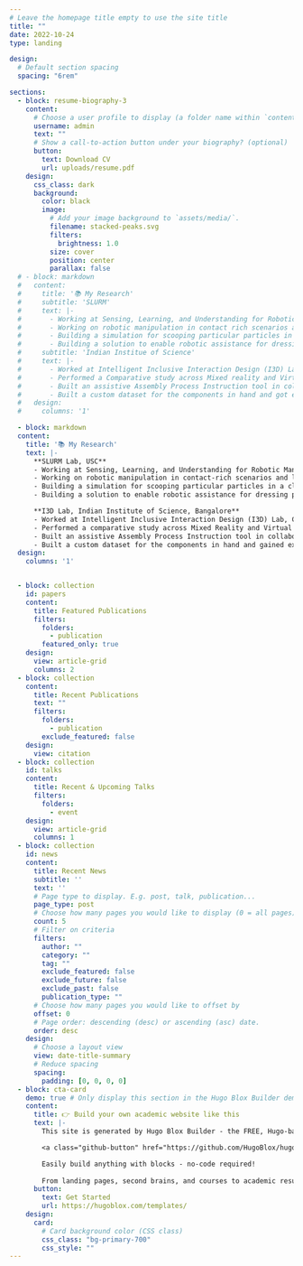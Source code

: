 ```yaml
---
# Leave the homepage title empty to use the site title
title: ""
date: 2022-10-24
type: landing

design:
  # Default section spacing
  spacing: "6rem"

sections:
  - block: resume-biography-3
    content:
      # Choose a user profile to display (a folder name within `content/authors/`)
      username: admin
      text: ""
      # Show a call-to-action button under your biography? (optional)
      button:
        text: Download CV
        url: uploads/resume.pdf
    design:
      css_class: dark
      background:
        color: black
        image:
          # Add your image background to `assets/media/`.
          filename: stacked-peaks.svg
          filters:
            brightness: 1.0
          size: cover
          position: center
          parallax: false
  # - block: markdown
  #   content:
  #     title: '📚 My Research'
  #     subtitle: 'SLURM'
  #     text: |-
  #       - Working at Sensing, Learning, and Understanding for Robotic Manipulation (SLURM) Lab at University of Southern California (USC) on Caregiving Robots, Plant Manipulation
  #       - Working on robotic manipulation in contact rich scenarios and leveraging trajectory optimisation for planning.
  #       - Building a simulation for scooping particular particles in a clustered environment.
  #       - Building a solution to enable robotic assistance for dressing of patients with muscular dystrophe and other neuro immune conditions, as well as working on assistance for sponge bathing a patient, to ensure maximum coverage.
  #     subtitle: 'Indian Institue of Science'
  #     text: |-
  #       - Worked at Intelligent Inclusive Interaction Design (I3D) Lab, CPDM, Indian Institute of Science, Bangalore
  #       - Performed a Comparative study across Mixed reality and Virtual reality based remote welding Digital twin applications and mapping the coordinates defined for welding movement to the robot coordinates using regression technique.
  #       - Built an assistive Assembly Process Instruction tool in collaboration with Collin's Aerospace, where Computer Vision is used to detect the components. Involved extensively in this stage of the project, which enabled me to understand various types of object detection algorithms in Computer Vision, study various object detection models(YOLO V5, YOLO V7, DETR, YOLOV8) and different versions of the same. Instructions and warnings based on a defined Assembly Process are provided to the user in a mixed reality application; after the detection of the components.
  #       - Built a custom dataset for the components in hand and got experience in the various pre-processing steps involved with creating the dataset, with real and synthetic images. Tried different augmentations on the dataset created.   
  #   design:
  #     columns: '1'

  - block: markdown
  content:
    title: '📚 My Research'
    text: |-
      **SLURM Lab, USC**
      - Working at Sensing, Learning, and Understanding for Robotic Manipulation (SLURM) Lab at University of Southern California (USC) on Caregiving Robots, Plant Manipulation.
      - Working on robotic manipulation in contact-rich scenarios and leveraging trajectory optimization for planning.
      - Building a simulation for scooping particular particles in a clustered environment.
      - Building a solution to enable robotic assistance for dressing patients with muscular dystrophy and other neuro-immune conditions, as well as working on assistance for sponge bathing a patient to ensure maximum coverage.

      **I3D Lab, Indian Institute of Science, Bangalore**
      - Worked at Intelligent Inclusive Interaction Design (I3D) Lab, CPDM, Indian Institute of Science, Bangalore.
      - Performed a comparative study across Mixed Reality and Virtual Reality-based remote welding Digital Twin applications and mapped the coordinates defined for welding movement to the robot coordinates using a regression technique.
      - Built an assistive Assembly Process Instruction tool in collaboration with Collins Aerospace, where Computer Vision is used to detect the components. Involved extensively in this stage of the project, which enabled understanding of various types of object detection algorithms in Computer Vision, and studying various object detection models (YOLO V5, YOLO V7, DETR, YOLOV8) and different versions of the same.
      - Built a custom dataset for the components in hand and gained experience in the various pre-processing steps involved with creating the dataset, using both real and synthetic images. Tried different augmentations on the dataset created.
  design:
    columns: '1'


  - block: collection
    id: papers
    content:
      title: Featured Publications
      filters:
        folders:
          - publication
        featured_only: true
    design:
      view: article-grid
      columns: 2
  - block: collection
    content:
      title: Recent Publications
      text: ""
      filters:
        folders:
          - publication
        exclude_featured: false
    design:
      view: citation
  - block: collection
    id: talks
    content:
      title: Recent & Upcoming Talks
      filters:
        folders:
          - event
    design:
      view: article-grid
      columns: 1
  - block: collection
    id: news
    content:
      title: Recent News
      subtitle: ''
      text: ''
      # Page type to display. E.g. post, talk, publication...
      page_type: post
      # Choose how many pages you would like to display (0 = all pages)
      count: 5
      # Filter on criteria
      filters:
        author: ""
        category: ""
        tag: ""
        exclude_featured: false
        exclude_future: false
        exclude_past: false
        publication_type: ""
      # Choose how many pages you would like to offset by
      offset: 0
      # Page order: descending (desc) or ascending (asc) date.
      order: desc
    design:
      # Choose a layout view
      view: date-title-summary
      # Reduce spacing
      spacing:
        padding: [0, 0, 0, 0]
  - block: cta-card
    demo: true # Only display this section in the Hugo Blox Builder demo site
    content:
      title: 👉 Build your own academic website like this
      text: |-
        This site is generated by Hugo Blox Builder - the FREE, Hugo-based open source website builder trusted by 250,000+ academics like you.

        <a class="github-button" href="https://github.com/HugoBlox/hugo-blox-builder" data-color-scheme="no-preference: light; light: light; dark: dark;" data-icon="octicon-star" data-size="large" data-show-count="true" aria-label="Star HugoBlox/hugo-blox-builder on GitHub">Star</a>

        Easily build anything with blocks - no-code required!
        
        From landing pages, second brains, and courses to academic resumés, conferences, and tech blogs.
      button:
        text: Get Started
        url: https://hugoblox.com/templates/
    design:
      card:
        # Card background color (CSS class)
        css_class: "bg-primary-700"
        css_style: ""
---
```

